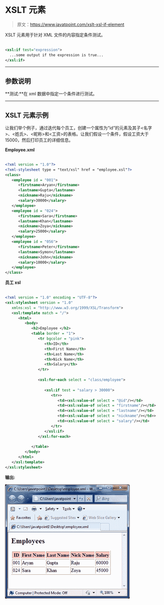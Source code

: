 # XSLT <if>元素</if>

> 原文：<https://www.javatpoint.com/xslt-xsl-if-element>

XSLT <if>元素用于针对 XML 文件的内容指定条件测试。</if>

```xml

<xsl:if test="expression">
  ...some output if the expression is true...
</xsl:if> 

```

* * *

## 参数说明

**测试:**在 xml 数据中指定一个条件进行测试。

* * *

## XSLT <if>元素示例</if>

让我们举个例子，通过迭代每个员工，创建一个属性为“id”的<employee>元素及其子<名字>、<姓氏>、<昵称>和<工资>的表格。让我们假设一个条件，假设工资大于 15000，然后打印员工的详细信息。</employee>

**Employee.xml**

```xml

<?xml version = "1.0"?>
<?xml-stylesheet type = "text/xsl" href = "employee.xsl"?> 
<class> 
   <employee id = "001">
      <firstname>Aryan</firstname> 
      <lastname>Gupta</lastname> 
      <nickname>Raju</nickname> 
      <salary>30000</salary>
   </employee> 
   <employee id = "024"> 
      <firstname>Sara</firstname> 
      <lastname>Khan</lastname> 
      <nickname>Zoya</nickname> 
      <salary>25000</salary>
   </employee> 
   <employee id = "056"> 
      <firstname>Peter</firstname> 
      <lastname>Symon</lastname> 
      <nickname>John</nickname> 
      <salary>10000</salary> 
   </employee> 
</class>

```

**员工 xsl**

```xml

<?xml version = "1.0" encoding = "UTF-8"?> 
<xsl:stylesheet version = "1.0" 
   xmlns:xsl = "http://www.w3.org/1999/XSL/Transform">
   <xsl:template match = "/"> 
      <html> 
         <body> 
            <h2>Employee </h2> 
            <table border = "1"> 
               <tr bgcolor = "pink"> 
                  <th>ID</th> 
                  <th>First Name</th> 
                  <th>Last Name</th> 
                  <th>Nick Name</th> 
                  <th>Salary</th> 
               </tr> 

               <xsl:for-each select = "class/employee"> 

                  <xsl:if test = "salary > 30000"> 
                     <tr>> 
                        <td><xsl:value-of select = "@id"/></td> 
                        <td><xsl:value-of select = "firstname"/></td> 
                        <td><xsl:value-of select = "lastname"/></td>
                        <td><xsl:value-of select = "nickname"/></td>> 
                        <td><xsl:value-of select = "salary"/></td>
                     </tr> 
                  </xsl:if> 
               </xsl:for-each> 

            </table> 
         </body> 
      </html>
   </xsl:template>  
</xsl:stylesheet>

```

**输出:**

![XSLT Xsl if element 1](img/d85d0ce447d52f5e90182a05a6ac03f1.png)